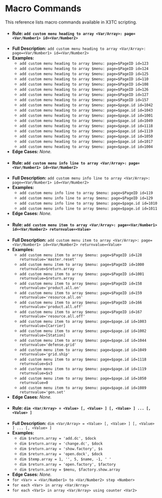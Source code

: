 # Macro Commands

This reference lists macro commands available in X3TC scripting.

- #### Rule: `add custom menu heading to array <Var/Array>: page=<Var/Number1> id=<Var/Number2>`
- **Full Description:** `add custom menu heading to array <Var/Array>: page=<Var/Number1> id=<Var/Number2>`
- **Examples:**
  - `add custom menu heading to array $menu: page=$PageID id=123`
  - `add custom menu heading to array $menu: page=$PageID id=124`
  - `add custom menu heading to array $menu: page=$PageID id=125`
  - `add custom menu heading to array $menu: page=$PageID id=110`
  - `add custom menu heading to array $menu: page=$PageID id=108`
  - `add custom menu heading to array $menu: page=$PageID id=126`
  - `add custom menu heading to array $menu: page=$PageID id=127`
  - `add custom menu heading to array $menu: page=$PageID id=157`
  - `add custom menu heading to array $menu: page=$page.id id=1042`
  - `add custom menu heading to array $menu: page=$page.id id=1043`
  - `add custom menu heading to array $menu: page=$page.id id=1001`
  - `add custom menu heading to array $menu: page=$page.id id=1049`
  - `add custom menu heading to array $menu: page=$page.id id=1118`
  - `add custom menu heading to array $menu: page=$page.id id=1119`
  - `add custom menu heading to array $menu: page=$page.id id=1050`
  - `add custom menu heading to array $menu: page=$page.id id=1017`
  - `add custom menu heading to array $menu: page=$page.id id=1004`
- **Edge Cases:** _None._
- #### Rule: `add custom menu info line to array <Var/Array>: page=<Var/Number1> id=<Var/Number2>`
- **Full Description:** `add custom menu info line to array <Var/Array>: page=<Var/Number1> id=<Var/Number2>`
- **Examples:**
  - `add custom menu info line to array $menu: page=$PageID id=119`
  - `add custom menu info line to array $menu: page=$PageID id=129`
  - `add custom menu info line to array $menu: page=$page.id id=1010`
  - `add custom menu info line to array $menu: page=$page.id id=1011`
- **Edge Cases:** _None._
- #### Rule: `add custom menu item to array <Var/Array>: page=<Var/Number1> id=<Var/Number2> returnvalue=<Value>`
- **Full Description:** `add custom menu item to array <Var/Array>: page=<Var/Number1> id=<Var/Number2> returnvalue=<Value>`
- **Examples:**
  - `add custom menu item to array $menu: page=$PageID id=128 returnvalue='master.reset'`
  - `add custom menu item to array $menu: page=$PageID id=1000 returnvalue=$return.array`
  - `add custom menu item to array $menu: page=$PageID id=1001 returnvalue=$return.array`
  - `add custom menu item to array $menu: page=$PageID id=158 returnvalue='product.all.on'`
  - `add custom menu item to array $menu: page=$PageID id=159 returnvalue='resource.all.on'`
  - `add custom menu item to array $menu: page=$PageID id=166 returnvalue='product.all.off'`
  - `add custom menu item to array $menu: page=$PageID id=167 returnvalue='resource.all.off'`
  - `add custom menu item to array $menu: page=$page.id id=1003 returnvalue=[Carrier]`
  - `add custom menu item to array $menu: page=$page.id id=1002 returnvalue=[Station]`
  - `add custom menu item to array $menu: page=$page.id id=1044 returnvalue='defense.grid'`
  - `add custom menu item to array $menu: page=$page.id id=1049 returnvalue='grid.ship'`
  - `add custom menu item to array $menu: page=$page.id id=1118 returnvalue=$v3`
  - `add custom menu item to array $menu: page=$page.id id=1119 returnvalue=$v3`
  - `add custom menu item to array $menu: page=$page.id id=1050 returnvalue=0`
  - `add custom menu item to array $menu: page=$page.id id=1089 returnvalue='gen.set'`
- **Edge Cases:** _None._
- #### Rule: `dim <Var/Array> = <Value> [, <Value> ] [, <Value> ] ... [, <Value> ]`
- **Full Description:** `dim <Var/Array> = <Value> [, <Value> ] [, <Value> ] ... [, <Value> ]`
- **Examples:**
  - `dim $return.array = 'add.dc', $dock`
  - `dim $return.array = 'change.dc', $dock`
  - `dim $return.array = 'show.factory', $s`
  - `dim $return.array = 'open.dock', $dock`
  - `dim $temp.array = 1, '', 5, $name, -1, ' '`
  - `dim $return.array = 'open.factory', $factory`
  - `dim $return.array = $menu, $factory.show.array`
- **Edge Cases:** _None._
- `for <Var> = <Var/Number1> to <Var/Number2> step <Number>`
- `for each <Var> in array <Var/Array>`
- `for each <Var1> in array <Var/Array> using counter <Var2>`
